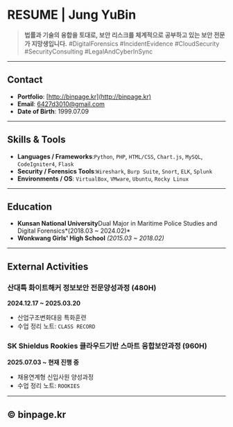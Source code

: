 # RESUME | Jung YuBin

> **법률과 기술의 융합을 토대로, 보안 리스크를 체계적으로 공부하고 있는 보안 전문가 지망생입니다.**
> #DigitalForensics #IncidentEvidence #CloudSecurity #SecurityConsulting #LegalAndCyberInSync

---

## Contact

- **Portfolio**: [http://binpage.kr](http://binpage.kr)
- **Email**: 6427d3010@gmail.com
- **Date of Birth**: 1999.07.09

---

## Skills & Tools

- **Languages / Frameworks**:`Python`, `PHP`, `HTML/CSS`, `Chart.js`, `MySQL`, `CodeIgniter4`, `Flask`
- **Security / Forensics Tools**:`Wireshark`, `Burp Suite`, `Snort`, `ELK`, `Splunk`
- **Environments / OS**:
  `VirtualBox`, `VMware`, `Ubuntu`, `Rocky Linux`

---

## Education

- **Kunsan National University**Dual Major in Maritime Police Studies and Digital Forensics*(2018.03 ~ 2024.02)*
- **Wonkwang Girls' High School**
  *(2015.03 ~ 2018.02)*

---



## External Activities

### 산대특 화이트해커 정보보안 전문양성과정 (480H)

**2024.12.17 ~ 2025.03.20**

- 산업구조변화대응 특화훈련
- 수업 정리 노트: `CLASS RECORD`

### SK Shieldus Rookies 클라우드기반 스마트 융합보안과정 (960H)

**2025.07.03 ~ 현재 진행 중**

- 채용연계형 신입사원 양성과정
- 수업 정리 노트: `ROOKIES`

---

## © binpage.kr
